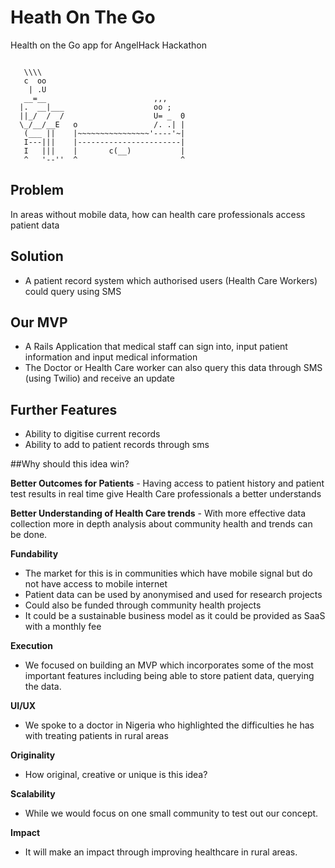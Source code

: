 # Heath On The Go
Health on the Go app for AngelHack Hackathon
```

   \\\\
   c  oo
    | .U
   __=__                        ,,,   
  |.  __|___                    oo ;
  ||_/  /  /                    U= _  0
  \_/__/__E   o                 /. .| |
   (___ ||    |~~~~~~~~~~~~~~~~'----'~|
   I---|||    |-----------------------|
   I   |||    |       c(__)           |
   ^   '--''  ^                       ^
```

## Problem
 In areas without mobile data, how can health care professionals access patient data

## Solution

* A patient record system which authorised users (Health Care Workers) could query using SMS

## Our MVP

* A Rails Application that medical staff can sign into, input patient information and input medical information
* The Doctor or Health Care worker can also query this data through SMS (using Twilio) and receive an update

## Further Features
* Ability to digitise current records
* Ability to add to patient records through sms

##Why should this idea win?

**Better Outcomes for Patients** - Having access to patient history and patient test results in real time give Health Care professionals a better understands

**Better Understanding of Health Care trends** - With more effective data collection more in depth analysis about community health and trends can be done.

**Fundability**
* The market for this is in communities which have mobile signal but do not have access to mobile internet
* Patient data can be used by anonymised and used for research projects
* Could also be funded through community health projects
* It could be a sustainable business model as it could be provided as SaaS with a monthly fee

**Execution**
* We focused on building an MVP which incorporates some of the most important features including being able to store patient data, querying the data.

**UI/UX**
* We spoke to a doctor in Nigeria who highlighted the difficulties he has with treating patients in rural areas

**Originality**
* How original, creative or unique is this idea?

**Scalability**
* While we would focus on one small community to test out our concept.

**Impact**
* It will make an impact through improving healthcare in rural areas.

